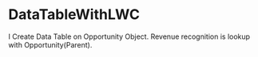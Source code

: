 # DataTableWithLWC
I Create Data Table on Opportunity Object. Revenue recognition is lookup with Opportunity(Parent). 
